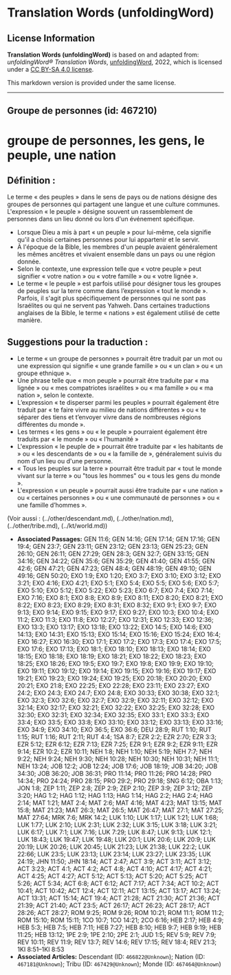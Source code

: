 # Translation Words (unfoldingWord)

## License Information

**Translation Words (unfoldingWord)** is based on and adapted from: _unfoldingWord® Translation Words_, [unfoldingWord](https://unfoldingword.org/utw), 2022, which is licensed under a [CC BY-SA 4.0 license](https://creativecommons.org/licenses/by-sa/4.0/legalcode.en).

This markdown version is provided under the same license.



--------------------------------

## Groupe de personnes (id: 467210)

groupe de personnes, les gens, le peuple, une nation
====================================================

Définition :
------------

Le terme « des peuples » dans le sens de pays ou de nations désigne des groupes de personnes qui partagent une langue et une culture communes. L'expression « le peuple » désigne souvent un rassemblement de personnes dans un lieu donné ou lors d'un événement spécifique.

* Lorsque Dieu a mis à part « un peuple » pour lui\-même, cela signifie qu'il a choisi certaines personnes pour lui appartenir et le servir.
* À l'époque de la Bible, les membres d'un peuple avaient généralement les mêmes ancêtres et vivaient ensemble dans un pays ou une région donnée.
* Selon le contexte, une expression telle que « votre peuple » peut signifier « votre nation » ou « votre famille » ou « votre lignée ».
* Le terme « le peuple » est parfois utilisé pour désigner tous les groupes de peuples sur la terre comme dans l’expression « tout le monde ». Parfois, il s'agit plus spécifiquement de personnes qui ne sont pas Israélites ou qui ne servent pas Yahweh. Dans certaines traductions anglaises de la Bible, le terme « nations » est également utilisé de cette manière.

Suggestions pour la traduction :
--------------------------------

* Le terme « un groupe de personnes » pourrait être traduit par un mot ou une expression qui signifie « une grande famille » ou « un clan » ou « un groupe ethnique ».
* Une phrase telle que « mon peuple » pourrait être traduite par « ma lignée » ou « mes compatriotes israélites » ou « ma famille » ou « ma nation », selon le contexte.
* L’expression « te disperser parmi les peuples » pourrait également être traduit par « te faire vivre au milieu de nations différentes » ou « te séparer des tiens et t’envoyer vivre dans de nombreuses régions différentes du monde ».
* Les termes « les gens » ou « le peuple » pourraient également être traduits par « le monde » ou « l’humanité »
* L'expression « le peuple de » pourrait être traduite par « les habitants de » ou « les descendants de » ou « la famille de », généralement suivis du nom d'un lieu ou d'une personne.
* « Tous les peuples sur la terre » pourrait être traduit par « tout le monde vivant sur la terre » ou "tous les hommes" ou « tous les gens du monde ».
* L'expression « un peuple » pourrait aussi être traduite par « une nation » ou « certaines personnes » ou « une communauté de personnes » ou « une famille d’hommes ».

(Voir aussi : (../other/descendant.md), (../other/nation.md), (../other/tribe.md), (../kt/world.md))

* **Associated Passages:** GEN 11:6; GEN 14:16; GEN 17:14; GEN 17:16; GEN 19:4; GEN 23:7; GEN 23:11; GEN 23:12; GEN 23:13; GEN 25:23; GEN 26:10; GEN 26:11; GEN 27:29; GEN 28:3; GEN 32:7; GEN 33:15; GEN 34:16; GEN 34:22; GEN 35:6; GEN 35:29; GEN 41:40; GEN 41:55; GEN 42:6; GEN 47:21; GEN 47:23; GEN 48:4; GEN 48:19; GEN 49:10; GEN 49:16; GEN 50:20; EXO 1:9; EXO 1:20; EXO 3:7; EXO 3:10; EXO 3:12; EXO 3:21; EXO 4:16; EXO 4:21; EXO 5:1; EXO 5:4; EXO 5:5; EXO 5:6; EXO 5:7; EXO 5:10; EXO 5:12; EXO 5:22; EXO 5:23; EXO 6:7; EXO 7:4; EXO 7:14; EXO 7:16; EXO 8:1; EXO 8:8; EXO 8:9; EXO 8:11; EXO 8:20; EXO 8:21; EXO 8:22; EXO 8:23; EXO 8:29; EXO 8:31; EXO 8:32; EXO 9:1; EXO 9:7; EXO 9:13; EXO 9:14; EXO 9:15; EXO 9:17; EXO 9:27; EXO 10:3; EXO 10:4; EXO 11:2; EXO 11:3; EXO 11:8; EXO 12:27; EXO 12:31; EXO 12:33; EXO 12:36; EXO 13:3; EXO 13:17; EXO 13:18; EXO 13:22; EXO 14:5; EXO 14:6; EXO 14:13; EXO 14:31; EXO 15:13; EXO 15:14; EXO 15:16; EXO 15:24; EXO 16:4; EXO 16:27; EXO 16:30; EXO 17:1; EXO 17:2; EXO 17:3; EXO 17:4; EXO 17:5; EXO 17:6; EXO 17:13; EXO 18:1; EXO 18:10; EXO 18:13; EXO 18:14; EXO 18:15; EXO 18:18; EXO 18:19; EXO 18:21; EXO 18:22; EXO 18:23; EXO 18:25; EXO 18:26; EXO 19:5; EXO 19:7; EXO 19:8; EXO 19:9; EXO 19:10; EXO 19:11; EXO 19:12; EXO 19:14; EXO 19:15; EXO 19:16; EXO 19:17; EXO 19:21; EXO 19:23; EXO 19:24; EXO 19:25; EXO 20:18; EXO 20:20; EXO 20:21; EXO 21:8; EXO 22:25; EXO 22:28; EXO 23:11; EXO 23:27; EXO 24:2; EXO 24:3; EXO 24:7; EXO 24:8; EXO 30:33; EXO 30:38; EXO 32:1; EXO 32:3; EXO 32:6; EXO 32:7; EXO 32:9; EXO 32:11; EXO 32:12; EXO 32:14; EXO 32:17; EXO 32:21; EXO 32:22; EXO 32:25; EXO 32:28; EXO 32:30; EXO 32:31; EXO 32:34; EXO 32:35; EXO 33:1; EXO 33:3; EXO 33:4; EXO 33:5; EXO 33:8; EXO 33:10; EXO 33:12; EXO 33:13; EXO 33:16; EXO 34:9; EXO 34:10; EXO 36:5; EXO 36:6; DEU 28:9; RUT 1:10; RUT 1:15; RUT 1:16; RUT 2:11; RUT 4:4; 1SA 8:7; EZR 2:2; EZR 2:70; EZR 3:3; EZR 5:12; EZR 6:12; EZR 7:13; EZR 7:25; EZR 9:1; EZR 9:2; EZR 9:11; EZR 9:14; EZR 10:2; EZR 10:11; NEH 1:8; NEH 1:10; NEH 5:19; NEH 7:7; NEH 9:22; NEH 9:24; NEH 9:30; NEH 10:28; NEH 10:30; NEH 10:31; NEH 11:1; NEH 13:24; JOB 12:2; JOB 12:24; JOB 17:6; JOB 18:19; JOB 34:20; JOB 34:30; JOB 36:20; JOB 36:31; PRO 11:14; PRO 11:26; PRO 14:28; PRO 14:34; PRO 24:24; PRO 28:15; PRO 29:2; PRO 29:18; SNG 6:12; OBA 1:13; JON 1:8; ZEP 1:11; ZEP 2:8; ZEP 2:9; ZEP 2:10; ZEP 3:9; ZEP 3:12; ZEP 3:20; HAG 1:2; HAG 1:12; HAG 1:13; HAG 1:14; HAG 2:2; HAG 2:4; HAG 2:14; MAT 1:21; MAT 2:4; MAT 2:6; MAT 4:16; MAT 4:23; MAT 13:15; MAT 15:8; MAT 21:23; MAT 26:3; MAT 26:5; MAT 26:47; MAT 27:1; MAT 27:25; MAT 27:64; MRK 7:6; MRK 14:2; LUK 1:10; LUK 1:17; LUK 1:21; LUK 1:68; LUK 1:77; LUK 2:10; LUK 2:31; LUK 2:32; LUK 3:15; LUK 3:18; LUK 3:21; LUK 6:17; LUK 7:1; LUK 7:16; LUK 7:29; LUK 8:47; LUK 9:13; LUK 12:1; LUK 18:43; LUK 19:47; LUK 19:48; LUK 20:1; LUK 20:6; LUK 20:9; LUK 20:19; LUK 20:26; LUK 20:45; LUK 21:23; LUK 21:38; LUK 22:2; LUK 22:66; LUK 23:5; LUK 23:13; LUK 23:14; LUK 23:27; LUK 23:35; LUK 24:19; JHN 11:50; JHN 18:14; ACT 2:47; ACT 3:9; ACT 3:11; ACT 3:12; ACT 3:23; ACT 4:1; ACT 4:2; ACT 4:8; ACT 4:10; ACT 4:17; ACT 4:21; ACT 4:25; ACT 4:27; ACT 5:12; ACT 5:13; ACT 5:20; ACT 5:25; ACT 5:26; ACT 5:34; ACT 6:8; ACT 6:12; ACT 7:17; ACT 7:34; ACT 10:2; ACT 10:41; ACT 10:42; ACT 12:4; ACT 12:11; ACT 13:15; ACT 13:17; ACT 13:24; ACT 13:31; ACT 15:14; ACT 19:4; ACT 21:28; ACT 21:30; ACT 21:36; ACT 21:39; ACT 21:40; ACT 23:5; ACT 26:17; ACT 26:23; ACT 28:17; ACT 28:26; ACT 28:27; ROM 9:25; ROM 9:26; ROM 10:21; ROM 11:1; ROM 11:2; ROM 15:10; ROM 15:11; 1CO 10:7; 1CO 14:21; 2CO 6:16; HEB 2:17; HEB 4:9; HEB 5:3; HEB 7:5; HEB 7:11; HEB 7:27; HEB 8:10; HEB 9:7; HEB 9:19; HEB 11:25; HEB 13:12; 1PE 2:9; 1PE 2:10; 2PE 2:1; JUD 1:5; REV 5:9; REV 7:9; REV 10:11; REV 11:9; REV 13:7; REV 14:6; REV 17:15; REV 18:4; REV 21:3; 1KI 8:51–1KI 8:53
* **Associated Articles:** Descendant (ID: `466822@Unknown`); Nation (ID: `467181@Unknown`); Tribu (ID: `467429@Unknown`); Monde (ID: `467464@Unknown`)

